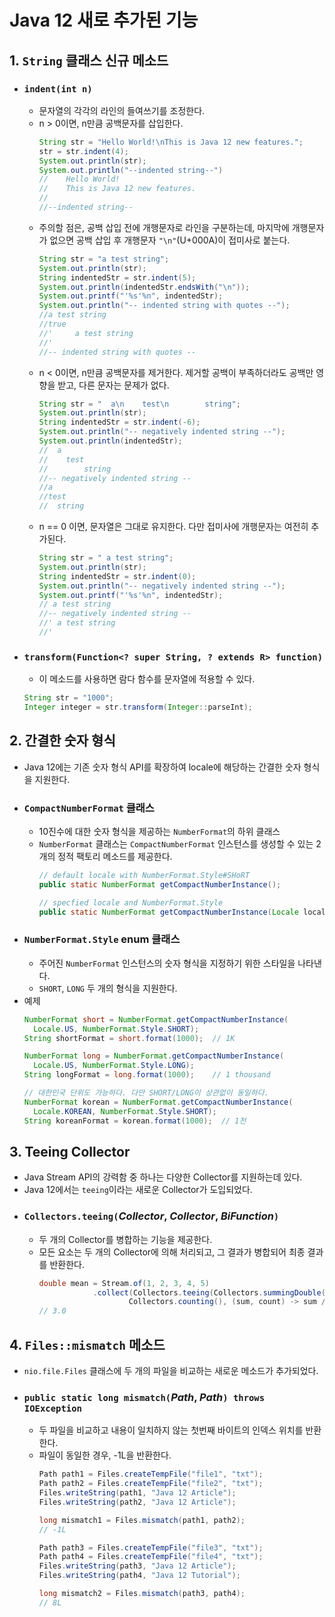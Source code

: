 # **Java 12 새로 추가된 기능**
## **1. `String` 클래스 신규 메소드**
- ### `indent(int n)`
  - 문자열의 각각의 라인의 들여쓰기를 조정한다.
  - n > 0이면, n만큼 공백문자를 삽입한다.
    ~~~java
    String str = "Hello World!\nThis is Java 12 new features.";
    str = str.indent(4);
    System.out.println(str);
    System.out.println("--indented string--")
    //    Hello World!
    //    This is Java 12 new features.
    //
    //--indented string--
    ~~~
  - 주의할 점은, 공백 삽입 전에 개행문자로 라인을 구분하는데, 마지막에 개행문자가 없으면 공백 삽입 후 개행문자 `"\n"`(U+000A)이 접미사로 붙는다.
    ~~~java
    String str = "a test string";
    System.out.println(str);
    String indentedStr = str.indent(5);
    System.out.println(indentedStr.endsWith("\n"));
    System.out.printf("'%s'%n", indentedStr);
    System.out.println("-- indented string with quotes --");
    //a test string
    //true
    //'     a test string
    //'
    //-- indented string with quotes --
    ~~~
  - n < 0이면, n만큼 공백문자를 제거한다. 제거할 공백이 부족하더라도 공백만 영향을 받고, 다른 문자는 문제가 없다.
    ~~~java
    String str = "  a\n    test\n        string";
    System.out.println(str);
    String indentedStr = str.indent(-6);
    System.out.println("-- negatively indented string --");
    System.out.println(indentedStr);
    //  a
    //    test
    //        string
    //-- negatively indented string --
    //a
    //test
    //  string
    ~~~
  - n == 0 이면, 문자열은 그대로 유지한다. 다만 접미사에 개행문자는 여전히 추가된다.
    ~~~java
    String str = " a test string";
    System.out.println(str);
    String indentedStr = str.indent(0);
    System.out.println("-- negatively indented string --");
    System.out.printf("'%s'%n", indentedStr);
    // a test string
    //-- negatively indented string --
    //' a test string
    //'
    ~~~
- ### `transform(Function<? super String, ? extends R> function)`
  - 이 메소드를 사용하면 람다 함수를 문자열에 적용할 수 있다.
  ~~~java
  String str = "1000";
  Integer integer = str.transform(Integer::parseInt);
  ~~~
## **2. 간결한 숫자 형식**
- Java 12에는 기존 숫자 형식 API를 확장하여 locale에 해당하는 간결한 숫자 형식을 지원한다.
- ### `CompactNumberFormat` 클래스
  - 10진수에 대한 숫자 형식을 제공하는 `NumberFormat`의 하위 클래스
  - `NumberFormat` 클래스는 `CompactNumberFormat` 인스턴스를 생성할 수 있는 2개의 정적 팩토리 메소드를 제공한다.
    ~~~java
    // default locale with NumberFormat.Style#SHoRT
    public static NumberFormat getCompactNumberInstance();

    // specfied locale and NumberFormat.Style
    public static NumberFormat getCompactNumberInstance(Locale locale, NumberFormat.Style formatStyle);
    ~~~
- ### `NumberFormat.Style` enum 클래스
  - 주어진 `NumberFormat` 인스턴스의 숫자 형식을 지정하기 위한 스타일을 나타낸다.
  - `SHORT`, `LONG` 두 개의 형식을 지원한다.
- 예제
  ~~~java
  NumberFormat short = NumberFormat.getCompactNumberInstance(
    Locale.US, NumberFormat.Style.SHORT);
  String shortFormat = short.format(1000);  // 1K

  NumberFormat long = NumberFormat.getCompactNumberInstance(
    Locale.US, NumberFormat.Style.LONG);
  String longFormat = long.format(1000);    // 1 thousand

  // 대한민국 단위도 가능하다. 다만 SHORT/LONG이 상관없이 동일하다.
  NumberFormat korean = NumberFormat.getCompactNumberInstance(
    Locale.KOREAN, NumberFormat.Style.SHORT);
  String koreanFormat = korean.format(1000);  // 1천
  ~~~
## **3. Teeing Collector**
- Java Stream API의 강력함 중 하나는 다양한 Collector를 지원하는데 있다.
- Java 12에서는 `teeing`이라는 새로운 Collector가 도입되었다.
- ### `Collectors.teeing(`*Collector*, *Collector*, *BiFunction*`)`
  - 두 개의 Collector를 병합하는 기능을 제공한다.
  - 모든 요소는 두 개의 Collector에 의해 처리되고, 그 결과가 병합되어 최종 결과를 반환한다.
    ~~~java
    double mean = Stream.of(1, 2, 3, 4, 5)
				.collect(Collectors.teeing(Collectors.summingDouble(i -> i), 
						Collectors.counting(), (sum, count) -> sum / count));
    // 3.0
    ~~~
## **4. `Files::mismatch` 메소드**
- `nio.file.Files` 클래스에 두 개의 파일을 비교하는 새로운 메소드가 추가되었다.
- ### `public static long mismatch(`*Path*, *Path*`) throws IOException`
  - 두 파일을 비교하고 내용이 일치하지 않는 첫번째 바이트의 인덱스 위치를 반환한다.
  - 파일이 동일한 경우, -1L을 반환한다.
    ~~~java
    Path path1 = Files.createTempFile("file1", "txt");
    Path path2 = Files.createTempFile("file2", "txt");
    Files.writeString(path1, "Java 12 Article");
    Files.writeString(path2, "Java 12 Article");

    long mismatch1 = Files.mismatch(path1, path2);
    // -1L

    Path path3 = Files.createTempFile("file3", "txt");
    Path path4 = Files.createTempFile("file4", "txt");
    Files.writeString(path3, "Java 12 Article");
    Files.writeString(path4, "Java 12 Tutorial");

    long mismatch2 = Files.mismatch(path3, path4);
    // 8L
    ~~~